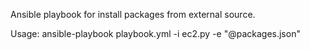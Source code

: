 Ansible playbook for install packages from external source.

  Usage: ansible-playbook playbook.yml  -i ec2.py -e "@packages.json"

